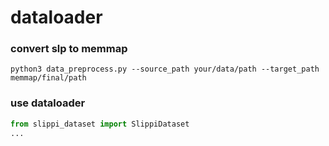 # dataloader

### convert slp to memmap
``` shell
python3 data_preprocess.py --source_path your/data/path --target_path memmap/final/path
```

### use dataloader
``` python
from slippi_dataset import SlippiDataset
...
```